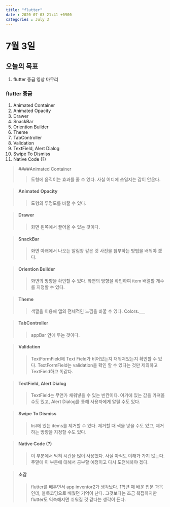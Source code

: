 ```yaml
---
title: "flutter" 
date : 2020-07-03 21:41 +0900
categories : July 3
---
```


# 7월 3일

## 오늘의 목표
1. flutter 중급 영상 마무리


### flutter 중급

1. Animated Container
1. Animated Opacity
1. Drawer
1. SnackBar
1. Oriention Builder
1. Theme
1. TabController
1. Validation
1. TextField, Alert Dialog
1. Swipe To Dismiss
1. Native Code (?)

> ####Animated Container
>> 도형에 움직이는 효과를 줄 수 있다.
>> 사실 어디에 쓰일지는 감이 안온다.

> #### Animated Opacity
>> 도형의 투명도를 바꿀 수 있다. 

> #### Drawer
>> 화면 왼쪽에서 끌어올 수 있는 것이다.

> #### SnackBar
>> 화면 아래에서 나오는 알림창 같은 것 사진을 첨부하는 방법을 배워야 겠다.

> #### Oriention Builder
>> 화면의 방향을 확인할 수 있다.
>> 화면의 방향을 확인하여 item 배열할 개수를 지정할 수 있다.

> #### Theme
>> 색깔을 이용해 앱의 전체적인 느낌을 바꿀 수 있다. Colors.___

> #### TabController
>> appBar 안에 두는 것이다.

> #### Validation
>> TextFormField에 Text Field가 비어있는지 채워져있는지 확인할 수 있다.
>> TextFormField는 validation을 확인 할 수 있다는 것만 제외하고 
>> TextField하고 똑같다.

> #### TextField, Alert Dialog
>> TextField는 무언가 채워넣을 수 있는 빈칸이다. 여기에 있는 값을 가져올 수도 있고,
>> Alert Dialog를 통해 사용자에게 알릴 수도 있다.

> #### Swipe To Dismiss
>> list에 있는 items를 제거할 수 있다. 제거할 때 색을 넣을 수도 있고,
>> 제거하는 방향을 지정할 수도 있다.

> #### Native Code (?)
>> 이 부분에서 막혀 시간을 많이 사용했다. 사실 아직도 이해가 가지 않는다.
>> 주말에 이 부분에 대해서 공부할 예정이고 다시 도전해봐야 겠다.

> #### 소감
>> flutter를 배우면서 app inventor2가 생각났다. 1학년 때 배운 입문 과목인데, 
>> 블록코딩으로 배웠던 기억이 난다. 그것보다는 조금 복잡하지만 flutter도
>> 익숙해지면 쉬워질 것 같다는 생각이 든다.
